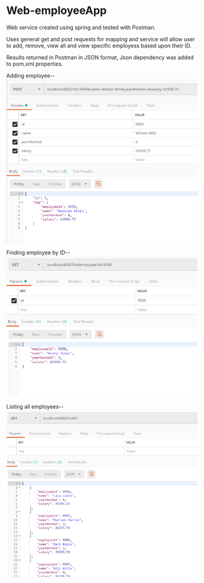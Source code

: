 # Web-employeeApp

Web service created using spring and tested with Postman.  

Uses general get and post requests for mapping and service will allow user
to add, remove, view all and view specific employess based upon their ID.

Results returned in Postman in JSON format, Json dependency was added to pom.xml properties.

Adding employee--
![Screenshot](https://github.com/Marqueb82/REST-employeeApp/blob/master/src/main/resources/REST_1.png)

Finding employee by ID--
![Screenshot](https://github.com/Marqueb82/REST-employeeApp/blob/master/src/main/resources/REST_2.png)

Listing all employees--
![Screenshot](https://github.com/Marqueb82/REST-employeeApp/blob/master/src/main/resources/REST_3.png)


